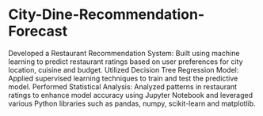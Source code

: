 # City-Dine-Recommendation-Forecast
Developed a Restaurant Recommendation System: Built using machine learning to predict restaurant ratings based on user
preferences for city location, cuisine and budget.
Utilized Decision Tree Regression Model: Applied supervised learning techniques to train and test the predictive
model.
Performed Statistical Analysis: Analyzed patterns in restaurant ratings to enhance model accuracy using Jupyter Notebook and
leveraged various Python libraries such as pandas, numpy, scikit-learn and matplotlib.
